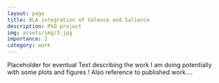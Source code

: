 ```yaml
---
layout: page
title: BLA integration of Valence and Salience
description: PhD project
img: assets/img/3.jpg
importance: 2
category: work
---
```


Placeholder for eventual Text describing the work I am doing potentially with some plots and figures ! Also reference to published work....
